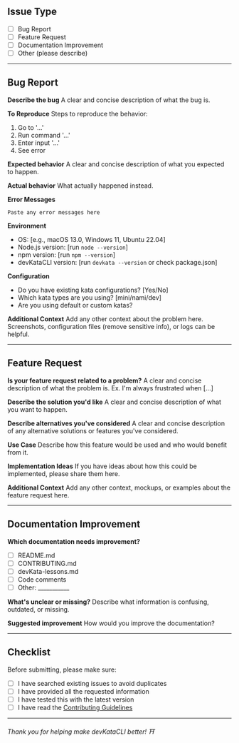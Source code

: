 <!--
Thank you for taking the time to report an issue or suggest a feature!

Please fill out the sections below to help us understand your issue better.
If this is a feature request, you can remove the "Bug Report" sections.
-->

## Issue Type

- [ ] Bug Report
- [ ] Feature Request
- [ ] Documentation Improvement
- [ ] Other (please describe)

---

## Bug Report

**Describe the bug**
A clear and concise description of what the bug is.

**To Reproduce**
Steps to reproduce the behavior:
1. Go to '...'
2. Run command '...'
3. Enter input '...'
4. See error

**Expected behavior**
A clear and concise description of what you expected to happen.

**Actual behavior**
What actually happened instead.

**Error Messages**
```
Paste any error messages here
```

**Environment**
- OS: [e.g., macOS 13.0, Windows 11, Ubuntu 22.04]
- Node.js version: [run `node --version`]
- npm version: [run `npm --version`]
- devKataCLI version: [run `devkata --version` or check package.json]

**Configuration**
- Do you have existing kata configurations? [Yes/No]
- Which kata types are you using? [mini/nami/dev]
- Are you using default or custom katas?

**Additional Context**
Add any other context about the problem here. Screenshots, configuration files (remove sensitive info), or logs can be helpful.

---

## Feature Request

**Is your feature request related to a problem?**
A clear and concise description of what the problem is. Ex. I'm always frustrated when [...]

**Describe the solution you'd like**
A clear and concise description of what you want to happen.

**Describe alternatives you've considered**
A clear and concise description of any alternative solutions or features you've considered.

**Use Case**
Describe how this feature would be used and who would benefit from it.

**Implementation Ideas**
If you have ideas about how this could be implemented, please share them here.

**Additional Context**
Add any other context, mockups, or examples about the feature request here.

---

## Documentation Improvement

**Which documentation needs improvement?**
- [ ] README.md
- [ ] CONTRIBUTING.md
- [ ] devKata-lessons.md
- [ ] Code comments
- [ ] Other: ___________

**What's unclear or missing?**
Describe what information is confusing, outdated, or missing.

**Suggested improvement**
How would you improve the documentation?

---

## Checklist

Before submitting, please make sure:

- [ ] I have searched existing issues to avoid duplicates
- [ ] I have provided all the requested information
- [ ] I have tested this with the latest version
- [ ] I have read the [Contributing Guidelines](../CONTRIBUTING.md)

---

*Thank you for helping make devKataCLI better! ⛩️*